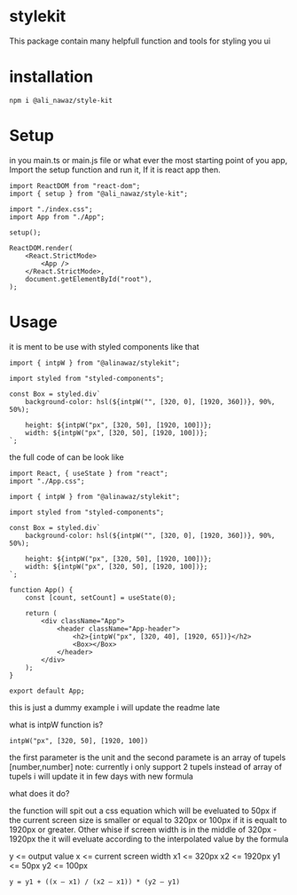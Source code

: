 # stylekit
This package contain many helpfull function and tools for styling you ui

# installation

`npm i @ali_nawaz/style-kit
`

# Setup
in you main.ts or main.js file or what ever the most starting point of you app, Import the setup function and run it, If it is react app then.

```import React from "react";
import ReactDOM from "react-dom";
import { setup } from "@ali_nawaz/style-kit";

import "./index.css";
import App from "./App";

setup();

ReactDOM.render(
	<React.StrictMode>
		<App />
	</React.StrictMode>,
	document.getElementById("root"),
);
```


# Usage
it is ment to be use with styled components like that 

```
import { intpW } from "@alinawaz/stylekit";

import styled from "styled-components";

const Box = styled.div`
	background-color: hsl(${intpW("", [320, 0], [1920, 360])}, 90%, 50%);

	height: ${intpW("px", [320, 50], [1920, 100])};
	width: ${intpW("px", [320, 50], [1920, 100])};
`;

```

the full code of can be look like

```
import React, { useState } from "react";
import "./App.css";

import { intpW } from "@alinawaz/stylekit";

import styled from "styled-components";

const Box = styled.div`
	background-color: hsl(${intpW("", [320, 0], [1920, 360])}, 90%, 50%);

	height: ${intpW("px", [320, 50], [1920, 100])};
	width: ${intpW("px", [320, 50], [1920, 100])};
`;

function App() {
	const [count, setCount] = useState(0);

	return (
		<div className="App">
			<header className="App-header">
				<h2>{intpW("px", [320, 40], [1920, 65])}</h2>
				<Box></Box>
			</header>
		</div>
	);
}

export default App;

```
this is just a dummy example i will update the readme late



what is intpW function is?
```
intpW("px", [320, 50], [1920, 100])
```
the first parameter is the unit and the second paramete is an array of tupels [number,number]
note: currently i only support 2 tupels instead of array of tupels i will update it in few days with new formula

what does it do?

the function will spit out a css equation which will be eveluated to 50px if the current screen size is smaller or equal to 320px or 100px if it is equalt to 1920px or greater. Other whise if screen width is in the middle of 320px - 1920px the it will eveluate according to the interpolated value by the formula


y <= output value
x <= current screen width
x1 <= 320px
x2 <= 1920px
y1 <= 50px
y2 <= 100px

`y = y1 + ((x – x1) / (x2 – x1)) * (y2 – y1)`





